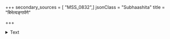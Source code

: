 +++
secondary_sources = [ "MSS_0832",]
jsonClass = "Subhaashita"
title = "बिभेत्यङ्गार्पणे"

+++

<details><summary>Text</summary>

बिभेत्यङ्गार्पणे वाच्छत्यालिख्यातां रतिं प्रिये।  
उक्तप्रत्युक्तसंमूढा संमुखं न निरीक्षते॥
</details>
